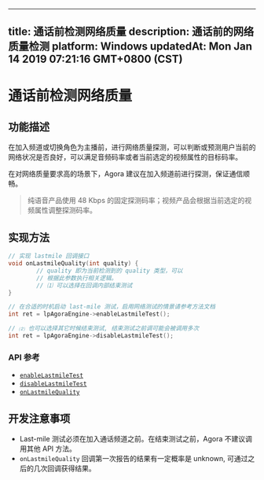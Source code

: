 
---
title: 通话前检测网络质量
description: 通话前的网络质量检测
platform: Windows
updatedAt: Mon Jan 14 2019 07:21:16 GMT+0800 (CST)
---
# 通话前检测网络质量
## 功能描述

在加入频道或切换角色为主播前，进行网络质量探测，可以判断或预测用户当前的网络状况是否良好，可以满足音频码率或者当前选定的视频属性的目标码率。

在对网络质量要求高的场景下，Agora 建议在加入频道前进行探测，保证通信顺畅。

> 纯语音产品使用 48 Kbps 的固定探测码率；视频产品会根据当前选定的视频属性调整探测码率。

## 实现方法

```C++
// 实现 lastmile 回调接口
void onLastmileQuality(int quality) {
        // quality 即为当前检测到的 quality 类型，可以
        // 根据此参数执行相关逻辑。
        // ⑴ 可以选择在回调内部结束测试
}

// 在合适的时机启动 last-mile 测试，启用网络测试的情景请参考方法文档
int ret = lpAgoraEngine->enableLastmileTest();

// ⑵ 也可以选择其它时候结束测试, 结束测试之前调可能会被调用多次
int ret = lpAgoraEngine->disableLastmileTest();

```

### API 参考
* [`enableLastmileTest`](https://docs.agora.io/cn/Interactive%20Broadcast/API%20Reference/cpp/classagora_1_1rtc_1_1_i_rtc_engine.html#a2803623f129eeb92503a7a4e5a09a46d)
* [`disableLastmileTest`](https://docs.agora.io/cn/Interactive%20Broadcast/API%20Reference/cpp/classagora_1_1rtc_1_1_i_rtc_engine.html#a544fb9fda664578b80bbd7dbfffafd53)
* [`onLastmileQuality`](https://docs.agora.io/cn/Interactive%20Broadcast/API%20Reference/cpp/classagora_1_1rtc_1_1_i_rtc_engine_event_handler.html#ac7e14d1a26eb35ef236a0662d28d2b33)

## 开发注意事项

- Last-mile 测试必须在加入通话频道之前。在结束测试之前，Agora 不建议调用其他 API 方法。
- `onLastmileQuality` 回调第一次报告的结果有一定概率是 unknown, 可通过之后的几次回调获得结果。
